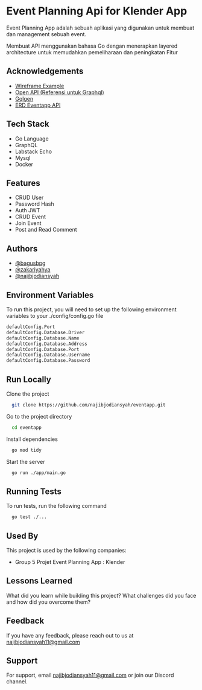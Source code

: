 
# Event Planning Api for Klender App

Event Planning App adalah sebuah aplikasi yang digunakan untuk membuat dan management sebuah event.

Membuat API menggunakan bahasa Go dengan menerapkan layered architecture untuk memudahkan pemeliharaan dan peningkatan Fitur

## Acknowledgements

 - [Wireframe Example](https://whimsical.com/event-planning-app-RnJLuh3osvawc733NVaQzE)
 - [Open API (Referensi untuk Graphql)](https://app.swaggerhub.com/apis-docs/iswanulumam/EventPlanningApp/1.0.0)
 - [Gqlgen](https://gqlgen.com)
 - [ERD Eventapp API](https://app.diagrams.net/#G1Tgzu7nNEl_V5AEURr1VyVNsI7bc7NeAL)


## Tech Stack

- Go Language
- GraphQL 
- Labstack Echo
- Mysql
- Docker


## Features

- CRUD User
- Password Hash
- Auth JWT
- CRUD Event
- Join Event
- Post and Read Comment


## Authors

- [@bagusbpg](https://www.github.com/bagusbpg)
- [@zakariyahya](https://www.github.com/zakariyahya)
- [@najibjodiansyah](https://www.github.com/najibjodiansyah)


## Environment Variables

To run this project, you will need to set up the following environment variables to your ./config/config.go file

```bash
defaultConfig.Port
defaultConfig.Database.Driver 
defaultConfig.Database.Name 
defaultConfig.Database.Address 
defaultConfig.Database.Port 
defaultConfig.Database.Username 
defaultConfig.Database.Password 
```
## Run Locally

Clone the project

```bash
  git clone https://github.com/najibjodiansyah/eventapp.git
```

Go to the project directory

```bash
  cd eventapp
```

Install dependencies

```bash
  go mod tidy
```

Start the server

```bash
  go run ./app/main.go
```


## Running Tests

To run tests, run the following command

```bash
  go test ./...
```


## Used By

This project is used by the following companies:

- Group 5 Projet Event Planning App : Klender


## Lessons Learned

What did you learn while building this project? What challenges did you face and how did you overcome them?


## Feedback

If you have any feedback, please reach out to us at najibjodiansyah11@gmail.com


## Support

For support, email najibjodiansyah11@gmail.com or join our Discord channel.

